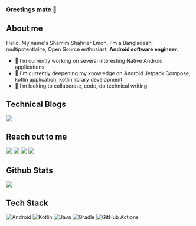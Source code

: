 ### Greetings mate 👋


## About me

Hello, My name's Shamim Shahrier Emon, I'm a Bangladeshi multipotentialite, Open Source enthusiast, **Android software engineer**.


- 🔭 I’m currently working on several interesting Native Android applications
- 🌱 I'm currently deepening  my knowledge on Android Jetpack Compose, kotlin application, kotlin library development
- 👯 I’m looking to collaborate, code, do technical writing  

## Technical Blogs
[![](https://img.shields.io/badge/Medium-12100E?style=for-the-badge&logo=medium&logoColor=white)](https://medium.com/@emon.dev.bd)

## Reach out to me


[![](https://img.shields.io/badge/LinkedIn-0077B5?style=for-the-badge&logo=linkedin&logoColor=white)](https://www.linkedin.com/in/emon-se/)
[![](https://img.shields.io/badge/X-000000?style=for-the-badge&logo=x&logoColor=white)](https://www.twitter.com/emon9891/)
[![](https://img.shields.io/badge/Reddit-FF4500?style=for-the-badge&logo=reddit&logoColor=white)](https://www.reddit.com/user/SSEmon)
[![](https://img.shields.io/badge/Gmail-D14836?style=for-the-badge&logo=gmail&logoColor=white)](mailto:emon9891@gmail.com)

## Github Stats

![](https://github-readme-stats.vercel.app/api?username=shamim-emon&show_icons=true&theme=great-gatsby&hide_border=true&include_all_commits=true&count_private=true)

## Tech Stack

![Android](https://img.shields.io/badge/Android-3DDC84?style=for-the-badge&logo=android&logoColor=white)
![Kotlin](https://img.shields.io/badge/Kotlin-B125EA?style=for-the-badge&logo=kotlin&logoColor=white)
![Java](https://img.shields.io/badge/java-%23ED8B00.svg?style=for-the-badge&logo=openjdk&logoColor=white)
![Gradle](https://img.shields.io/badge/Gradle-02303A.svg?style=for-the-badge&logo=Gradle&logoColor=white)
![GitHub Actions](https://img.shields.io/badge/github%20actions-%232671E5.svg?style=for-the-badge&logo=githubactions&logoColor=white)


